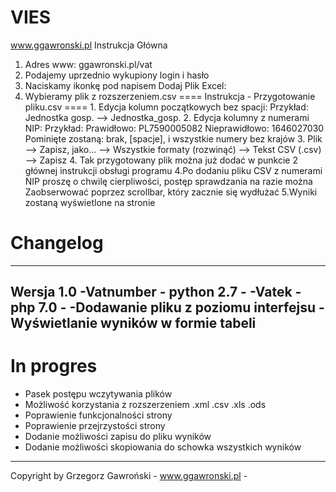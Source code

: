 # VIES
www.ggawronski.pl
Instrukcja Główna
1. Adres www: ggawronski.pl/vat
2. Podajemy uprzednio wykupiony login i hasło 
2. Naciskamy ikonkę pod napisem Dodaj Plik Excel:
3. Wybieramy plik z rozszerzeniem.csv
    ==== Instrukcja - Przygotowanie pliku.csv ====
        1. Edycja kolumn początkowych bez spacji:
            Przykład: Jednostka gosp. --> Jednostka_gosp.
        2. Edycja kolumny z numerami NIP:
            Przykład: Prawidłowo: PL7590005082
                      Nieprawidłowo: 1646027030
                      Pominięte zostaną: brak, [spacje], i wszystkie numery bez krajów
        3. Plik --> Zapisz, jako... --> Wszystkie formaty (rozwinąć) --> Tekst CSV (.csv) --> Zapisz
        4. Tak przygotowany plik można już dodać w punkcie 2 głównej instrukcji obsługi programu
4.Po dodaniu pliku CSV z numerami NIP proszę o chwilę cierpliwości, postęp sprawdzania na razie można 
Zaobserwować poprzez scrollbar, który zacznie się wydłużać
5.Wyniki zostaną wyświetlone na stronie


Changelog
=========

-------------------------
Wersja 1.0
-Vatnumber - python 2.7 - 
-Vatek - php 7.0 -
-Dodawanie pliku z poziomu interfejsu
-Wyświetlanie wyników w formie tabeli
-------------------------

In progres
===========
- Pasek postępu wczytywania plików
- Możliwość korzystania z rozszerzeniem .xml .csv .xls .ods
- Poprawienie funkcjonalności strony 
- Poprawienie przejrzystości strony
- Dodanie możliwości zapisu do pliku wyników
- Dodanie możliwości skopiowania do schowka wszystkich wyników

----------------------------------------------------------------------------------------------------------
Copyright by Grzegorz Gawroński - www.ggawronski.pl -
